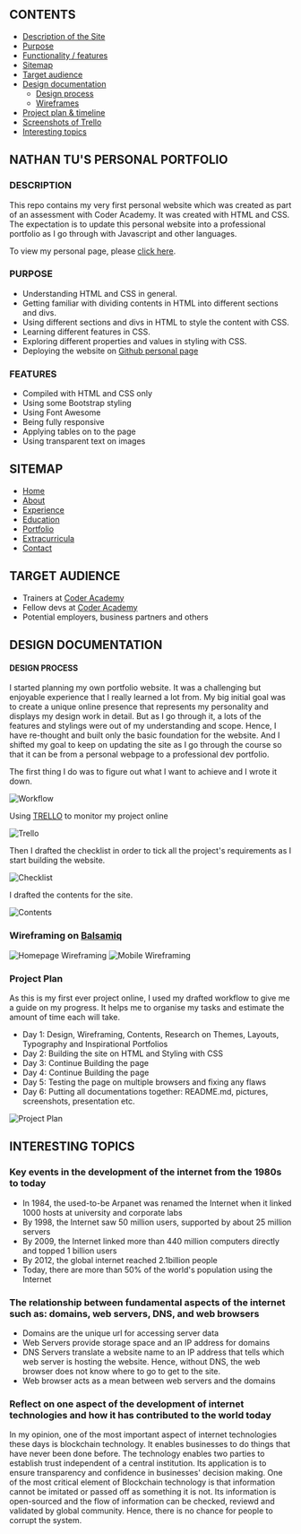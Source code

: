 ## CONTENTS
* [Description of the Site](#Description)
* [Purpose](#Purpose)
* [Functionality / features](#Features)
* [Sitemap](#Sitemap)
* [Target audience](#Target-audience)
* [Design documentation](#Design-Documentation)
    *  [Design process](#Design-Process)
    *  [Wireframes](#wireframing)
* [Project plan & timeline](#Project-plan)
* [Screenshots of Trello](#Trello)
* [Interesting topics](#Interesting-topics)

## NATHAN TU'S PERSONAL PORTFOLIO

### DESCRIPTION
This repo contains my very first  personal website which was created as part of an assessment with Coder Academy. It was created with HTML and CSS. The expectation is to update this personal website into a professional portfolio as I go through with Javascript and other languages. 

To view my personal page, please [click here](https://natuey.github.io).

### PURPOSE

* Understanding HTML and CSS in general.
* Getting familiar with dividing contents in HTML into different sections and divs.
* Using different sections and divs in HTML to style the content with CSS.
* Learning different features in CSS.
* Exploring different properties and values in styling with CSS.
* Deploying the website on [Github personal page](https://natuey.github.io)

### FEATURES

* Compiled with HTML and CSS only
* Using some Bootstrap styling
* Using Font Awesome
* Being fully responsive
* Applying tables on to the page
* Using transparent text on images

## SITEMAP

* [Home](https://natuey.github.io/#home)
* [About](https://natuey.github.io/#about)
* [Experience](https://natuey.github.io/#experience)
* [Education](https://natuey.github.io/#education)
* [Portfolio](https://natuey.github.io/#portfolio)
* [Extracurricula](https://natuey.github.io/#extra)
* [Contact](https://natuey.github.io/#contact)



## TARGET AUDIENCE

* Trainers at [Coder Academy](https://coderacademy.edu.au)
* Fellow devs at [Coder Academy](https://coderacademy.edu.au)
* Potential employers, business partners and others

## DESIGN DOCUMENTATION

#### DESIGN PROCESS

I started planning my own portfolio website. It was a challenging but enjoyable experience that I really learned a lot from. My big initial goal was to create a unique online presence that represents my personality and displays my design work in detail. But as I go through it, a lots of the features and stylings were out of my understanding and scope. Hence, I have re-thought and built only the basic foundation for the website. And I shifted my goal to keep on updating the site as I go through the course so that it can be from a personal webpage to a professional dev portfolio. 

The first thing I do was to figure out what I want to achieve and I wrote it down.

![Workflow](https://github.com/natuey/natuey.github.io/blob/master/docs/workflow.jpg?raw=true)

Using [TRELLO](https://trello.com) to monitor my project online

![Trello](https://github.com/natuey/natuey.github.io/blob/master/docs/trello.png?raw=true)

Then I drafted the checklist in order to tick all the project's requirements as I start building the website.

![Checklist](https://github.com/natuey/natuey.github.io/blob/master/docs/checklist.jpg?raw=true)

I drafted the contents for the site.

![Contents](https://github.com/natuey/natuey.github.io/blob/master/docs/draft_content.jpg?raw=true)

### Wireframing on [Balsamiq](https://https://balsamiq.com)

![Homepage Wireframing](https://github.com/natuey/natuey.github.io/blob/master/docs/desktop_wire.png?raw=true)
![Mobile Wireframing](https://github.com/natuey/natuey.github.io/blob/master/docs/mob_wire.png?raw=true)

### Project Plan
As this is my first ever project online, I used my drafted workflow to give me a guide on my progress. It helps me to organise my tasks and estimate the amount of time each will take.
* Day 1: Design, Wireframing, Contents, Research on Themes, Layouts, Typography and Inspirational Portfolios
* Day 2: Building the site on HTML and Styling with CSS
* Day 3: Continue Building the page
* Day 4: Continue Building the page
* Day 5: Testing the page on multiple browsers and fixing any flaws
* Day 6: Putting all documentations together: README.md, pictures, screenshots, presentation etc.

![Project Plan](https://github.com/natuey/natuey.github.io/blob/master/docs/project_plan.png?raw=true)

## INTERESTING TOPICS

###  Key events in the development of the internet from the 1980s to today 
* In 1984, the used-to-be Arpanet was renamed the Internet when it linked 1000 hosts at university and corporate labs
* By 1998, the Internet saw 50 million users, supported by about 25 million servers
* By 2009, the Internet linked more than 440 million computers directly and topped 1 billion users
* By 2012, the global internet reached 2.1billion people
* Today, there are more than 50% of the world's population using the Internet

### The relationship between fundamental aspects of the internet such as: domains, web servers, DNS, and web browsers 

* Domains are the unique url for accessing server data
* Web Servers provide storage space and an IP address for domains
* DNS Servers translate a website name to an IP address that tells which web server is hosting the website. Hence, without DNS, the web browser does not know where to go to get to the site.
* Web browser acts as a mean between web servers and the domains


### Reflect on one aspect of the development of internet technologies and how it has contributed to the world today 

In my opinion, one of the most important aspect of internet technologies these days is blockchain technology. It enables businesses to do things that have never been done before. The technology enables two parties to establish trust independent of a central institution. Its application is to ensure transparency and confidence in businesses' decision making. 
One of the most critical element of Blockchain technology is that information cannot be imitated or passed off as something it is not. Its information is open-sourced and the flow of information can be checked, reviewd and validated by global community. Hence, there is no chance for people to corrupt the system.

